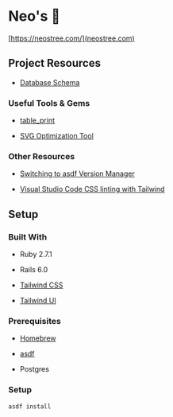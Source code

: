 # Neo's 🥑

[https://neostree.com/](neostree.com)

## Project Resources

- [Database Schema](https://kitt.lewagon.com/db/9884)

### Useful Tools & Gems

- [table_print](http://tableprintgem.com/)

- [SVG Optimization Tool](https://jakearchibald.github.io/svgomg/)

### Other Resources

- [Switching to asdf Version Manager](https://sidneyliebrand.io/blog/switching-to-asdf-version-manager)

- [Visual Studio Code CSS linting with Tailwind](https://www.meidev.co/blog/visual-studio-code-css-linting-with-tailwind/)

## Setup

### Built With

- Ruby 2.7.1

- Rails 6.0

- [Tailwind CSS](https://tailwindcss.com/)

- [Tailwind UI](https://tailwindui.com/)

### Prerequisites

- [Homebrew](https://brew.sh/)

- [asdf](https://asdf-vm.com/)

- Postgres

### Setup

`asdf install`
